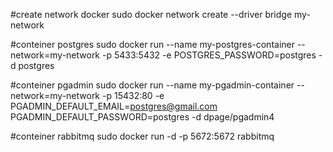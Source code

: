 #create network docker
sudo docker network create --driver bridge my-network


#conteiner postgres
sudo docker run --name my-postgres-container --network=my-network -p 5433:5432 -e POSTGRES_PASSWORD=postgres -d postgres


#conteiner pgadmin
sudo docker run --name my-pgadmin-container --network=my-network -p 15432:80 -e PGADMIN_DEFAULT_EMAIL=postgres@gmail.com  PGADMIN_DEFAULT_PASSWORD=postgres -d dpage/pgadmin4


#conteiner rabbitmq 
sudo docker run -d -p 5672:5672 rabbitmq
